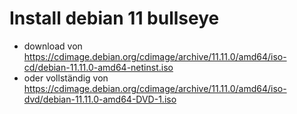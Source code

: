 # Install debian 11 bullseye
* download von https://cdimage.debian.org/cdimage/archive/11.11.0/amd64/iso-cd/debian-11.11.0-amd64-netinst.iso
* oder vollständig von https://cdimage.debian.org/cdimage/archive/11.11.0/amd64/iso-dvd/debian-11.11.0-amd64-DVD-1.iso